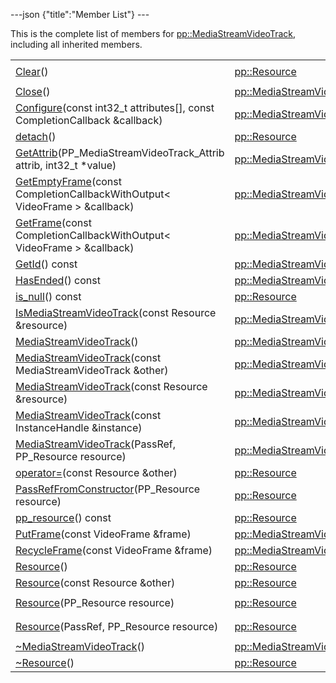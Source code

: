 ---json {"title":"Member List"} ---

This is the complete list of members for <a href="/docs/native-client/pepper_stable/cpp/classpp_1_1_media_stream_video_track/" class="el">pp::MediaStreamVideoTrack</a>, including all inherited members.

<table><tbody><tr class="odd"><td><a href="/docs/native-client/pepper_stable/cpp/classpp_1_1_resource#ad4016f37d3022863ca0188acb26ac9c4" class="el">Clear</a>()</td><td><a href="/docs/native-client/pepper_stable/cpp/classpp_1_1_resource/" class="el">pp::Resource</a></td><td><code> [protected]</code></td></tr><tr class="even"><td><a href="/docs/native-client/pepper_stable/cpp/classpp_1_1_media_stream_video_track#a14c2317a98dd4f9458ba277783e57a7d" class="el">Close</a>()</td><td><a href="/docs/native-client/pepper_stable/cpp/classpp_1_1_media_stream_video_track/" class="el">pp::MediaStreamVideoTrack</a></td><td></td></tr><tr class="odd"><td><a href="/docs/native-client/pepper_stable/cpp/classpp_1_1_media_stream_video_track#a1a7050062a28190a931e4b70b0e0b04d" class="el">Configure</a>(const int32_t attributes[], const CompletionCallback &amp;callback)</td><td><a href="/docs/native-client/pepper_stable/cpp/classpp_1_1_media_stream_video_track/" class="el">pp::MediaStreamVideoTrack</a></td><td></td></tr><tr class="even"><td><a href="/docs/native-client/pepper_stable/cpp/classpp_1_1_resource#a81b9246381bdddacca3ac25f6ded2bfd" class="el">detach</a>()</td><td><a href="/docs/native-client/pepper_stable/cpp/classpp_1_1_resource/" class="el">pp::Resource</a></td><td></td></tr><tr class="odd"><td><a href="/docs/native-client/pepper_stable/cpp/classpp_1_1_media_stream_video_track#a583de5b5879d53faf118713b1c4c7e63" class="el">GetAttrib</a>(PP_MediaStreamVideoTrack_Attrib attrib, int32_t *value)</td><td><a href="/docs/native-client/pepper_stable/cpp/classpp_1_1_media_stream_video_track/" class="el">pp::MediaStreamVideoTrack</a></td><td></td></tr><tr class="even"><td><a href="/docs/native-client/pepper_stable/cpp/classpp_1_1_media_stream_video_track#a0b37dca2ecdb94582b3cb6527328098d" class="el">GetEmptyFrame</a>(const CompletionCallbackWithOutput&lt; VideoFrame &gt; &amp;callback)</td><td><a href="/docs/native-client/pepper_stable/cpp/classpp_1_1_media_stream_video_track/" class="el">pp::MediaStreamVideoTrack</a></td><td></td></tr><tr class="odd"><td><a href="/docs/native-client/pepper_stable/cpp/classpp_1_1_media_stream_video_track#aeea5ef2549e1caeddea6ed783d0efe32" class="el">GetFrame</a>(const CompletionCallbackWithOutput&lt; VideoFrame &gt; &amp;callback)</td><td><a href="/docs/native-client/pepper_stable/cpp/classpp_1_1_media_stream_video_track/" class="el">pp::MediaStreamVideoTrack</a></td><td></td></tr><tr class="even"><td><a href="/docs/native-client/pepper_stable/cpp/classpp_1_1_media_stream_video_track#a7f6e47d4d127856184f6143841b52f24" class="el">GetId</a>() const</td><td><a href="/docs/native-client/pepper_stable/cpp/classpp_1_1_media_stream_video_track/" class="el">pp::MediaStreamVideoTrack</a></td><td></td></tr><tr class="odd"><td><a href="/docs/native-client/pepper_stable/cpp/classpp_1_1_media_stream_video_track#acada0b5f53399c99f3cd37c3a6a6c86d" class="el">HasEnded</a>() const</td><td><a href="/docs/native-client/pepper_stable/cpp/classpp_1_1_media_stream_video_track/" class="el">pp::MediaStreamVideoTrack</a></td><td></td></tr><tr class="even"><td><a href="/docs/native-client/pepper_stable/cpp/classpp_1_1_resource#a859068e34cdc2dc0b78754c255323aa9" class="el">is_null</a>() const</td><td><a href="/docs/native-client/pepper_stable/cpp/classpp_1_1_resource/" class="el">pp::Resource</a></td><td><code> [inline]</code></td></tr><tr class="odd"><td><a href="/docs/native-client/pepper_stable/cpp/classpp_1_1_media_stream_video_track#a53a235a74b0d6393d04d1ecda9125268" class="el">IsMediaStreamVideoTrack</a>(const Resource &amp;resource)</td><td><a href="/docs/native-client/pepper_stable/cpp/classpp_1_1_media_stream_video_track/" class="el">pp::MediaStreamVideoTrack</a></td><td><code> [static]</code></td></tr><tr class="even"><td><a href="/docs/native-client/pepper_stable/cpp/classpp_1_1_media_stream_video_track#afab1665269ee190c464473f521f5473a" class="el">MediaStreamVideoTrack</a>()</td><td><a href="/docs/native-client/pepper_stable/cpp/classpp_1_1_media_stream_video_track/" class="el">pp::MediaStreamVideoTrack</a></td><td></td></tr><tr class="odd"><td><a href="/docs/native-client/pepper_stable/cpp/classpp_1_1_media_stream_video_track#a08eec69e7bbf66c711de2821478cb4d4" class="el">MediaStreamVideoTrack</a>(const MediaStreamVideoTrack &amp;other)</td><td><a href="/docs/native-client/pepper_stable/cpp/classpp_1_1_media_stream_video_track/" class="el">pp::MediaStreamVideoTrack</a></td><td></td></tr><tr class="even"><td><a href="/docs/native-client/pepper_stable/cpp/classpp_1_1_media_stream_video_track#a338b214467629e34e2d7981b1c7371e1" class="el">MediaStreamVideoTrack</a>(const Resource &amp;resource)</td><td><a href="/docs/native-client/pepper_stable/cpp/classpp_1_1_media_stream_video_track/" class="el">pp::MediaStreamVideoTrack</a></td><td><code> [explicit]</code></td></tr><tr class="odd"><td><a href="/docs/native-client/pepper_stable/cpp/classpp_1_1_media_stream_video_track#ad2d03ab8d65a7ca1b7f1528a07babdd6" class="el">MediaStreamVideoTrack</a>(const InstanceHandle &amp;instance)</td><td><a href="/docs/native-client/pepper_stable/cpp/classpp_1_1_media_stream_video_track/" class="el">pp::MediaStreamVideoTrack</a></td><td><code> [explicit]</code></td></tr><tr class="even"><td><a href="/docs/native-client/pepper_stable/cpp/classpp_1_1_media_stream_video_track#af9edc2e09f5a446493630b67ef99c557" class="el">MediaStreamVideoTrack</a>(PassRef, PP_Resource resource)</td><td><a href="/docs/native-client/pepper_stable/cpp/classpp_1_1_media_stream_video_track/" class="el">pp::MediaStreamVideoTrack</a></td><td></td></tr><tr class="odd"><td><a href="/docs/native-client/pepper_stable/cpp/classpp_1_1_resource#aaf808a98bdaa7998d82e19514aa87423" class="el">operator=</a>(const Resource &amp;other)</td><td><a href="/docs/native-client/pepper_stable/cpp/classpp_1_1_resource/" class="el">pp::Resource</a></td><td></td></tr><tr class="even"><td><a href="/docs/native-client/pepper_stable/cpp/classpp_1_1_resource#a3eda014529127a818df8d5bb5ec2fdf0" class="el">PassRefFromConstructor</a>(PP_Resource resource)</td><td><a href="/docs/native-client/pepper_stable/cpp/classpp_1_1_resource/" class="el">pp::Resource</a></td><td><code> [protected]</code></td></tr><tr class="odd"><td><a href="/docs/native-client/pepper_stable/cpp/classpp_1_1_resource#a46a6123de0b007ad3fcb6f666534ccb4" class="el">pp_resource</a>() const</td><td><a href="/docs/native-client/pepper_stable/cpp/classpp_1_1_resource/" class="el">pp::Resource</a></td><td><code> [inline]</code></td></tr><tr class="even"><td><a href="/docs/native-client/pepper_stable/cpp/classpp_1_1_media_stream_video_track#a33a83be29146dc26f5eb2dca77131b05" class="el">PutFrame</a>(const VideoFrame &amp;frame)</td><td><a href="/docs/native-client/pepper_stable/cpp/classpp_1_1_media_stream_video_track/" class="el">pp::MediaStreamVideoTrack</a></td><td></td></tr><tr class="odd"><td><a href="/docs/native-client/pepper_stable/cpp/classpp_1_1_media_stream_video_track#ab3df0710c423f1c2b1e45da957bc65e4" class="el">RecycleFrame</a>(const VideoFrame &amp;frame)</td><td><a href="/docs/native-client/pepper_stable/cpp/classpp_1_1_media_stream_video_track/" class="el">pp::MediaStreamVideoTrack</a></td><td></td></tr><tr class="even"><td><a href="/docs/native-client/pepper_stable/cpp/classpp_1_1_resource#a56679e93a58101c8dce5dc510811a094" class="el">Resource</a>()</td><td><a href="/docs/native-client/pepper_stable/cpp/classpp_1_1_resource/" class="el">pp::Resource</a></td><td></td></tr><tr class="odd"><td><a href="/docs/native-client/pepper_stable/cpp/classpp_1_1_resource#ab0f664099ca06367180f220ea7e0b831" class="el">Resource</a>(const Resource &amp;other)</td><td><a href="/docs/native-client/pepper_stable/cpp/classpp_1_1_resource/" class="el">pp::Resource</a></td><td></td></tr><tr class="even"><td><a href="/docs/native-client/pepper_stable/cpp/classpp_1_1_resource#a555de93fdf4793f7db1183bf71d20580" class="el">Resource</a>(PP_Resource resource)</td><td><a href="/docs/native-client/pepper_stable/cpp/classpp_1_1_resource/" class="el">pp::Resource</a></td><td><code> [explicit, protected]</code></td></tr><tr class="odd"><td><a href="/docs/native-client/pepper_stable/cpp/classpp_1_1_resource#a907d3d6b7e292587c8cb9ff30d0a418d" class="el">Resource</a>(PassRef, PP_Resource resource)</td><td><a href="/docs/native-client/pepper_stable/cpp/classpp_1_1_resource/" class="el">pp::Resource</a></td><td><code> [protected]</code></td></tr><tr class="even"><td><a href="/docs/native-client/pepper_stable/cpp/classpp_1_1_media_stream_video_track#a2ea78c7d8c2c7446407b5556d5992fbb" class="el">~MediaStreamVideoTrack</a>()</td><td><a href="/docs/native-client/pepper_stable/cpp/classpp_1_1_media_stream_video_track/" class="el">pp::MediaStreamVideoTrack</a></td><td></td></tr><tr class="odd"><td><a href="/docs/native-client/pepper_stable/cpp/classpp_1_1_resource#a081165265e2bd8217eaa2be2aeeb3aa3" class="el">~Resource</a>()</td><td><a href="/docs/native-client/pepper_stable/cpp/classpp_1_1_resource/" class="el">pp::Resource</a></td><td><code> [virtual]</code></td></tr></tbody></table>
